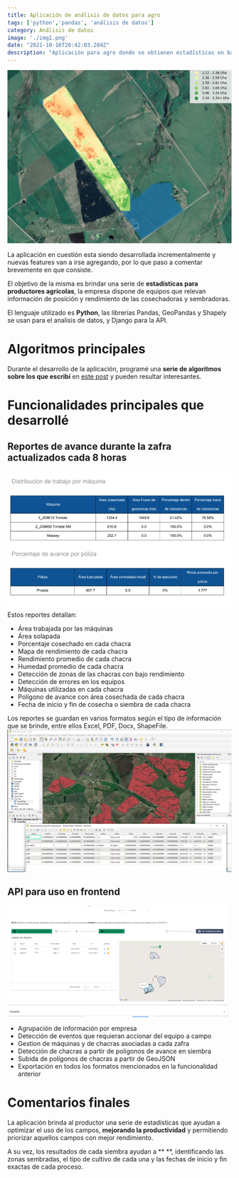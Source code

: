 ```yaml
---
title: Aplicación de análisis de datos para agro 
tags: ['python','pandas', 'análisis de datos']
category: Análisis de datos
image: './img1.png'
date: "2021-10-16T20:42:03.284Z"
description: "Aplicación para agro donde se obtienen estadísticas en base a datos geográficos del recorrído de las máquinas."
---
```


![mapa de rendimiento](img1.png)

La aplicación en cuestión esta siendo desarrollada incrementalmente y nuevas features van a irse agregando, por lo que paso a comentar brevemente en que consiste.

El objetivo de la misma es brindar una serie de **estadísticas para productores agrícolas**, la empresa dispone de equipos que relevan información de posición y rendimiento de las cosechadoras y sembradoras.

El lenguaje utilizado es **Python**, las librerías Pandas, GeoPandas y Shapely se usan para el analisis de datos, y Django para la API. 

# Algoritmos principales
Durante el desarrollo de la aplicación, programé una **serie de algorítmos sobre los que escribí** en [este post](/agro-algorithms/) y pueden resultar interesantes.

# Funcionalidades principales que desarrollé
## Reportes de avance durante la zafra actualizados cada 8 horas
![reporte por maquina](img2.PNG)
Estos reportes detallan:
- Área trabajada por las máquinas
- Área solapada
- Porcentaje cosechado en cada chacra
- Mapa de rendimiento de cada chacra
- Rendimiento promedio de cada chacra
- Humedad promedio de cada chacra
- Detección de zonas de las chacras con bajo rendimiento
- Detección de errores en los equipos 
- Máquinas utilizadas en cada chacra
- Polígono de avance con área cosechada de cada chacra
- Fecha de inicio y fin de cosecha o siembra de cada chacra

Los reportes se guardan en varios formatos según el tipo de información que se brinde, entre ellos Excel, PDF, Docx, ShapeFile.
![poligonos de avance](img3.png)

## API para uso en frontend
![frontend1](img4.PNG)
- Agrupación de información por empresa
- Detección de eventos que requieran accionar del equipo a campo
- Gestion de máquinas y de chacras asociadas a cada zafra
- Detección de chacras a partir de polígonos de avance en siembra
- Subida de polígonos de chacras a partir de GeoJSON
- Exportación en todos los formatos mencionados en la funcionalidad anterior


# Comentarios finales
La aplicación brinda al productor una serie de estadísticas que ayudan a optimizar el uso de los campos, **mejorando la productividad** y permitiendo priorizar aquellos campos con mejor rendimiento.

A su vez, los resultados de cada siembra ayudan a ** **, identificando las zonas sembradas, el tipo de cultivo de cada una y las fechas de inicio y fin exactas de cada proceso.

